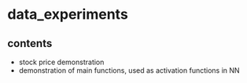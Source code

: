 # data_experiments

## contents
- stock price demonstration
- demonstration of main functions, used as activation functions in NN